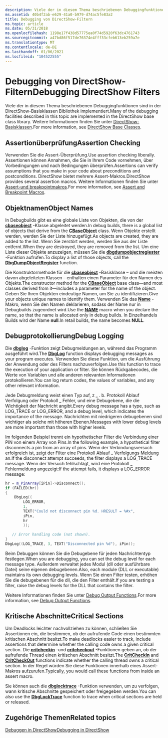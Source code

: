 ```yaml
---
description: Viele der in diesem Thema beschriebenen Debuggingfunktionen sind in der DirectShow-Basisklassen Bibliothek implementiert. Weitere Informationen finden Sie unter DirectShow-Basisklassen.
ms.assetid: 40b4f2ab-e629-41a0-b979-d74ac5fe83a2
title: Debugging von DirectShow-Filtern
ms.topic: article
ms.date: 05/31/2018
ms.openlocfilehash: 1198e17f438d57775ea0f74d5920f63dc4761743
ms.sourcegitcommit: a47bd86f517de76374e4fff33cfeb613eb259a7e
ms.translationtype: MT
ms.contentlocale: de-DE
ms.lasthandoff: 01/06/2021
ms.locfileid: "104522555"
---
```

# <a name="debugging-directshow-filters"></a><span data-ttu-id="4c00b-104">Debugging von DirectShow-Filtern</span><span class="sxs-lookup"><span data-stu-id="4c00b-104">Debugging DirectShow Filters</span></span>

<span data-ttu-id="4c00b-105">Viele der in diesem Thema beschriebenen Debuggingfunktionen sind in der DirectShow-Basisklassen Bibliothek implementiert.</span><span class="sxs-lookup"><span data-stu-id="4c00b-105">Many of the debugging facilities described in this topic are implemented in the DirectShow base class library.</span></span> <span data-ttu-id="4c00b-106">Weitere Informationen finden Sie unter [DirectShow-Basisklassen](directshow-base-classes.md).</span><span class="sxs-lookup"><span data-stu-id="4c00b-106">For more information, see [DirectShow Base Classes](directshow-base-classes.md).</span></span>

## <a name="assertion-checking"></a><span data-ttu-id="4c00b-107">Assertionüberprüfung</span><span class="sxs-lookup"><span data-stu-id="4c00b-107">Assertion Checking</span></span>

<span data-ttu-id="4c00b-108">Verwenden Sie die Assert-Überprüfung.</span><span class="sxs-lookup"><span data-stu-id="4c00b-108">Use assertion checking liberally.</span></span> <span data-ttu-id="4c00b-109">Assertionen können Annahmen, die Sie in Ihrem Code vornehmen, über Vorbedingungen und nach Bedingungen überprüfen.</span><span class="sxs-lookup"><span data-stu-id="4c00b-109">Assertions can verify assumptions that you make in your code about preconditions and postconditions.</span></span> <span data-ttu-id="4c00b-110">DirectShow bietet mehrere Assert-Makros.</span><span class="sxs-lookup"><span data-stu-id="4c00b-110">DirectShow provides several assertion macros.</span></span> <span data-ttu-id="4c00b-111">Weitere Informationen finden Sie unter [Assert-und breakpointmakros](assert-and-breakpoint-macros.md).</span><span class="sxs-lookup"><span data-stu-id="4c00b-111">For more information, see [Assert and Breakpoint Macros](assert-and-breakpoint-macros.md).</span></span>

## <a name="object-names"></a><span data-ttu-id="4c00b-112">Objektnamen</span><span class="sxs-lookup"><span data-stu-id="4c00b-112">Object Names</span></span>

<span data-ttu-id="4c00b-113">In Debugbuilds gibt es eine globale Liste von Objekten, die von der [**cbaseobject**](cbaseobject.md) -Klasse abgeleitet werden.</span><span class="sxs-lookup"><span data-stu-id="4c00b-113">In debug builds, there is a global list of objects that derive from the [**CBaseObject**](cbaseobject.md) class.</span></span> <span data-ttu-id="4c00b-114">Wenn Objekte erstellt werden, werden Sie der Liste hinzugefügt.</span><span class="sxs-lookup"><span data-stu-id="4c00b-114">As objects are created, they are added to the list.</span></span> <span data-ttu-id="4c00b-115">Wenn Sie zerstört werden, werden Sie aus der Liste entfernt.</span><span class="sxs-lookup"><span data-stu-id="4c00b-115">When they are destroyed, they are removed from the list.</span></span> <span data-ttu-id="4c00b-116">Um eine Liste dieser Objekte anzuzeigen, müssen Sie die [**dbgdumpobjectregiester**](dbgdumpobjectregister.md) -Funktion aufrufen.</span><span class="sxs-lookup"><span data-stu-id="4c00b-116">To display a list of those objects, call the [**DbgDumpObjectRegister**](dbgdumpobjectregister.md) function.</span></span>

<span data-ttu-id="4c00b-117">Die Konstruktormethode für die [**cbaseobject**](cbaseobject.md) -Basisklasse – und die meisten davon abgeleiteten Klassen – enthalten einen Parameter für den Namen des Objekts.</span><span class="sxs-lookup"><span data-stu-id="4c00b-117">The constructor method for the [**CBaseObject**](cbaseobject.md) base class—and most classes derived from it—includes a parameter for the name of the object.</span></span> <span data-ttu-id="4c00b-118">Geben Sie Ihren Objekten eindeutige Namen, um Sie zu identifizieren.</span><span class="sxs-lookup"><span data-stu-id="4c00b-118">Give your objects unique names to identify them.</span></span> <span data-ttu-id="4c00b-119">Verwenden Sie das [**Name**](name.md) -Makro, wenn Sie den Namen deklarieren, sodass der Name nur in Debugbuilds zugeordnet wird.</span><span class="sxs-lookup"><span data-stu-id="4c00b-119">Use the [**NAME**](name.md) macro when you declare the name, so that the name is allocated only in debug builds.</span></span> <span data-ttu-id="4c00b-120">In Einzelhandels Builds wird der Name **null**.</span><span class="sxs-lookup"><span data-stu-id="4c00b-120">In retail builds, the name becomes **NULL**.</span></span>

## <a name="debug-logging"></a><span data-ttu-id="4c00b-121">Debugprotokollierung</span><span class="sxs-lookup"><span data-stu-id="4c00b-121">Debug Logging</span></span>

<span data-ttu-id="4c00b-122">Die [**dbglog**](dbglog.md) -Funktion zeigt Debugmeldungen an, während das Programm ausgeführt wird.</span><span class="sxs-lookup"><span data-stu-id="4c00b-122">The [**DbgLog**](dbglog.md) function displays debugging messages as your program executes.</span></span> <span data-ttu-id="4c00b-123">Verwenden Sie diese Funktion, um die Ausführung der Anwendung oder des Filters nachzuverfolgen.</span><span class="sxs-lookup"><span data-stu-id="4c00b-123">Use this function to trace the execution of your application or filter.</span></span> <span data-ttu-id="4c00b-124">Sie können Rückgabecodes, die Werte von Variablen und alle anderen relevanten Informationen protokollieren.</span><span class="sxs-lookup"><span data-stu-id="4c00b-124">You can log return codes, the values of variables, and any other relevant information.</span></span>

<span data-ttu-id="4c00b-125">Jede Debugmeldung weist einen Typ auf, z \_ . b. Protokoll Ablauf Verfolgung oder Protokoll \_ Fehler, und eine Debugebene, die die Wichtigkeit der Nachricht angibt.</span><span class="sxs-lookup"><span data-stu-id="4c00b-125">Every debug message has a type, such as LOG\_TRACE or LOG\_ERROR, and a debug level, which indicates the importance of the message.</span></span> <span data-ttu-id="4c00b-126">Nachrichten mit niedrigeren debugebenen sind wichtiger als solche mit höheren Ebenen.</span><span class="sxs-lookup"><span data-stu-id="4c00b-126">Messages with lower debug levels are more important than those with higher levels.</span></span>

<span data-ttu-id="4c00b-127">Im folgenden Beispiel trennt ein hypothetischer Filter die Verbindung einer PIN von einem Array von Pins.</span><span class="sxs-lookup"><span data-stu-id="4c00b-127">In the following example, a hypothetical filter disconnects a pin from an array of pins.</span></span> <span data-ttu-id="4c00b-128">Wenn der Verbindungsversuch erfolgreich ist, zeigt der Filter eine Protokoll Ablauf \_ Verfolgungs Meldung an.</span><span class="sxs-lookup"><span data-stu-id="4c00b-128">If the disconnect attempt succeeds, the filter displays a LOG\_TRACE message.</span></span> <span data-ttu-id="4c00b-129">Wenn der Versuch fehlschlägt, wird eine Protokoll \_ Fehlermeldung angezeigt:</span><span class="sxs-lookup"><span data-stu-id="4c00b-129">If the attempt fails, it displays a LOG\_ERROR message:</span></span>


```C++
hr = m_PinArray[iPin]->Disconnect();
if (FAILED(hr))
{
    DbgLog((
        LOG_ERROR, 
        1, 
        TEXT("Could not disconnect pin %d. HRESULT = %#x", 
        iPin, 
        hr
        ));
 
   // Error handling code (not shown).
}
DbgLog((LOG_TRACE, 3, TEXT("Disconnected pin %d"), iPin));
```



<span data-ttu-id="4c00b-130">Beim Debuggen können Sie die Debugebene für jeden Nachrichtentyp festlegen.</span><span class="sxs-lookup"><span data-stu-id="4c00b-130">When you are debugging, you can set the debug level for each message type.</span></span> <span data-ttu-id="4c00b-131">Außerdem verwaltet jedes Modul (dll oder ausführbare Datei) seine eigenen debugebenen.</span><span class="sxs-lookup"><span data-stu-id="4c00b-131">Also, each module (DLL or executable) maintains its own debugging levels.</span></span> <span data-ttu-id="4c00b-132">Wenn Sie einen Filter testen, erhöhen Sie die debugebenen für die dll, die den Filter enthält.</span><span class="sxs-lookup"><span data-stu-id="4c00b-132">If you are testing a filter, raise the debug levels for the DLL that contains the filter.</span></span>

<span data-ttu-id="4c00b-133">Weitere Informationen finden Sie unter [Debug Output Functions](debug-output-functions.md).</span><span class="sxs-lookup"><span data-stu-id="4c00b-133">For more information, see [Debug Output Functions](debug-output-functions.md).</span></span>

## <a name="critical-sections"></a><span data-ttu-id="4c00b-134">Kritische Abschnitte</span><span class="sxs-lookup"><span data-stu-id="4c00b-134">Critical Sections</span></span>

<span data-ttu-id="4c00b-135">Um Deadlocks leichter nachvollziehen zu können, schließen Sie Assertionen ein, die bestimmen, ob der aufrufende Code einen bestimmten kritischen Abschnitt besitzt.</span><span class="sxs-lookup"><span data-stu-id="4c00b-135">To make deadlocks easier to track, include assertions that determine whether the calling code owns a given critical section.</span></span> <span data-ttu-id="4c00b-136">Die [**critcheckin**](critcheckin.md) -und [**critcheckout**](critcheckout.md) -Funktionen geben an, ob der aufrufende Thread einen kritischen Abschnitt besitzt.</span><span class="sxs-lookup"><span data-stu-id="4c00b-136">The [**CritCheckIn**](critcheckin.md) and [**CritCheckOut**](critcheckout.md) functions indicate whether the calling thread owns a critical section.</span></span> <span data-ttu-id="4c00b-137">In der Regel würden Sie diese Funktionen innerhalb eines Assert-Makros aufzurufen.</span><span class="sxs-lookup"><span data-stu-id="4c00b-137">Typically, you would call these functions from inside an assert macro.</span></span>

<span data-ttu-id="4c00b-138">Sie können auch die [**dbglocktrace**](dbglocktrace.md) -Funktion verwenden, um zu verfolgen, wann kritische Abschnitte gespeichert oder freigegeben werden.</span><span class="sxs-lookup"><span data-stu-id="4c00b-138">You can also use the [**DbgLockTrace**](dbglocktrace.md) function to trace when critical sections are held or released.</span></span>

## <a name="related-topics"></a><span data-ttu-id="4c00b-139">Zugehörige Themen</span><span class="sxs-lookup"><span data-stu-id="4c00b-139">Related topics</span></span>

<dl> <dt>

[<span data-ttu-id="4c00b-140">Debuggen in DirectShow</span><span class="sxs-lookup"><span data-stu-id="4c00b-140">Debugging in DirectShow</span></span>](debugging-in-directshow.md)
</dt> </dl>

 

 



